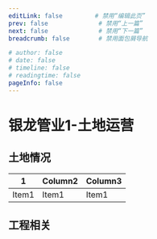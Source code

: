 ```yaml
---
editLink: false         # 禁用“编辑此页”
prev: false              # 禁用“上一篇”
next: false              # 禁用“下一篇”
breadcrumb: false        # 禁用面包屑导航

# author: false
# date: false
# timeline: false
# readingtime: false 
pageInfo: false
---
```


# 银龙管业1-土地运营

## 土地情况

| 1  | Column2   | Column3   |
|-------------- | -------------- | -------------- |
| Item1    | Item1     | Item1     |


## 工程相关

